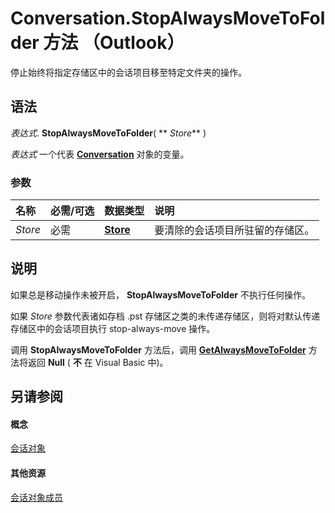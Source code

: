 
# Conversation.StopAlwaysMoveToFolder 方法 （Outlook）

停止始终将指定存储区中的会话项目移至特定文件夹的操作。


## 语法

 _表达式_. **StopAlwaysMoveToFolder**( ** _Store_** )

 _表达式_ 一个代表 **[Conversation](2705d38a-ebc0-e5a7-208b-ffe1f5446b1b.md)** 对象的变量。


### 参数



|**名称**|**必需/可选**|**数据类型**|**说明**|
|:-----|:-----|:-----|:-----|
| _Store_|必需|**[Store](1eb22fe9-8849-7476-5388-2515b48591b9.md)**|要清除的会话项目所驻留的存储区。|

## 说明

如果总是移动操作未被开启，  **StopAlwaysMoveToFolder** 不执行任何操作。

如果  _Store_ 参数代表诸如存档 .pst 存储区之类的未传递存储区，则将对默认传递存储区中的会话项目执行 stop-always-move 操作。

调用 **StopAlwaysMoveToFolder** 方法后，调用 **[GetAlwaysMoveToFolder](ecad049d-338b-d5e0-f241-a9dddaeae316.md)** 方法将返回 **Null** ( **不** 在 Visual Basic 中)。


## 另请参阅


#### 概念


[会话对象](2705d38a-ebc0-e5a7-208b-ffe1f5446b1b.md)
#### 其他资源


[会话对象成员](09ff1e8e-7c5a-0b1e-e8e2-e259f66f71c8.md)